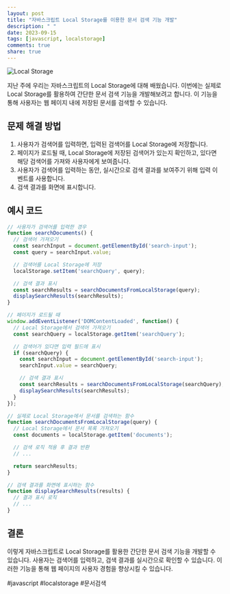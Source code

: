 ```yaml
---
layout: post
title: "자바스크립트 Local Storage를 이용한 문서 검색 기능 개발"
description: " "
date: 2023-09-15
tags: [javascript, localstorage]
comments: true
share: true
---
```


![Local Storage](https://example.com/local-storage.png)

지난 주에 우리는 자바스크립트의 Local Storage에 대해 배웠습니다. 이번에는 실제로 Local Storage를 활용하여 간단한 문서 검색 기능을 개발해보려고 합니다. 이 기능을 통해 사용자는 웹 페이지 내에 저장된 문서를 검색할 수 있습니다.

## 문제 해결 방법

1. 사용자가 검색어를 입력하면, 입력된 검색어를 Local Storage에 저장합니다.
2. 페이지가 로드될 때, Local Storage에 저장된 검색어가 있는지 확인하고, 있다면 해당 검색어를 가져와 사용자에게 보여줍니다.
3. 사용자가 검색어를 입력하는 동안, 실시간으로 검색 결과를 보여주기 위해 입력 이벤트를 사용합니다.
4. 검색 결과를 화면에 표시합니다.

## 예시 코드

```javascript
// 사용자가 검색어를 입력한 경우
function searchDocuments() {
  // 검색어 가져오기
  const searchInput = document.getElementById('search-input');
  const query = searchInput.value;

  // 검색어를 Local Storage에 저장
  localStorage.setItem('searchQuery', query);

  // 검색 결과 표시
  const searchResults = searchDocumentsFromLocalStorage(query);
  displaySearchResults(searchResults);
}

// 페이지가 로드될 때
window.addEventListener('DOMContentLoaded', function() {
  // Local Storage에서 검색어 가져오기
  const searchQuery = localStorage.getItem('searchQuery');

  // 검색어가 있다면 입력 필드에 표시
  if (searchQuery) {
    const searchInput = document.getElementById('search-input');
    searchInput.value = searchQuery;

    // 검색 결과 표시
    const searchResults = searchDocumentsFromLocalStorage(searchQuery);
    displaySearchResults(searchResults);
  }
});

// 실제로 Local Storage에서 문서를 검색하는 함수
function searchDocumentsFromLocalStorage(query) {
  // Local Storage에서 문서 목록 가져오기
  const documents = localStorage.getItem('documents');

  // 검색 로직 적용 후 결과 반환
  // ...

  return searchResults;
}

// 검색 결과를 화면에 표시하는 함수
function displaySearchResults(results) {
  // 결과 표시 로직
  // ...
}
```

## 결론

이렇게 자바스크립트로 Local Storage를 활용한 간단한 문서 검색 기능을 개발할 수 있습니다. 사용자는 검색어를 입력하고, 검색 결과를 실시간으로 확인할 수 있습니다. 이러한 기능을 통해 웹 페이지의 사용자 경험을 향상시킬 수 있습니다.

#javascript #localstorage #문서검색